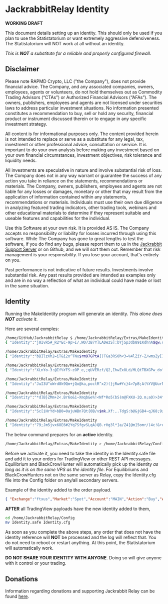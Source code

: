 # JackrabbitRelay Identity

**WORKING DRAFT**

This document details setting up an identity. This should only be used if
you plan to use the Statistatorium or want extremely aggressive
defensiveness. The Statistatorium will NOT work at all without an
identity.

*This is **NOT** a substitute for a reliable and properly configured firewall*.

## Disclaimer

Please note RAPMD Crypto, LLC ("the Company"), does not provide financial
advice. The Company, and any associated companies, owners, employees,
agents or volunteers, do not hold  themselves out as Commodity Trading
Advisors (“CTAs”) or Authorized Financial Advisors  (“AFAs”). The owners,
publishers, employees and agents are not licensed under securities laws 
to address particular investment situations. No information presented
constitutes a  recommendation to buy, sell or hold any security,
financial product or instrument discussed  therein or to engage in any
specific investment strategy.

All content is for informational purposes only. The content provided
herein is not intended to replace or serve as a substitute for any
legal, tax, investment or other professional advice,  consultation or
service. It is important to do your own analysis before making any
investment  based on your own financial circumstances, investment
objectives, risk tolerance and liquidity needs.

All investments are speculative in nature and involve substantial risk of
loss. The Company does not in any way warrant or guarantee the success of
any action you take in reliance on the  statements, recommendations or
materials. The Company, owners, publishers, employees and  agents are not
liable for any losses or damages, monetary or other that may result from
the  application of information contained within any statements,
recommendations or materials.  Individuals must use their own due
diligence in analyzing featured trading indicators, other trading  tools,
webinars and other educational materials to determine if they represent
suitable and  useable features and capabilities for the individual.

Use this Software at your own risk. It is provided AS IS. The Company
accepts no responsibility or liability for losses incurred through using
this software. While The Company has gone to great lengths to test the
software, if you do find any bugs, please report them to us in the
[Jackrabbit Support Server](https://discord.gg/g93TpbV) or on Github, and
we will sort them out. Remember that risk management is your
responsibility. If you lose your account, that's entirely on you.

Past performance is not indicative of future results. Investments involve
substantial risk. Any past  results provided are intended as examples
only and are in no way a reflection of what an individual  could have
made or lost in the same situation.

##  Identity

Running the MakeIdentity program will generate an identity. *This alone does **NOT** activate it*.

Here are several exmples:

```bash
/home/GitHub/JackrabbitRelay $ /home/JackrabbitRelay/Extras/MakeIdentity
{ "Identity":"j0IvR5#_R2*EC-9p>I/,WO73B7Y]LADezS]:bYjSp3db891KdhnA$qw;uZzs!oxVw%Q$B.qfGq~=^%^I,q:[ZNxa9EJ.yu~B>VHzNWT}{ak[BOv:#j)GqaXWcLjV&$v%LH>X5B.53I^h2YV#eyPe9$W-k2w-hnITf+%w^Ni5-kTM%V#=UAO]o3rZ_c,mL+O!7B~Rf>Fg~c&$b)Y>.a]z#[{,;R}O#b,r" }

/home/JackrabbitRelay/Extras/MakeIdentity
{ "Identity":"bB]lzXh2=iT&i2o^TNu$rm97GPtA{)TGa3RS0h<3=%4lZiY-Z/wmsZy[]g0JbiP6nUl3aOKP~jKI9fg&ax/i$;y" }

/home/JackrabbitRelay/Extras/MakeIdentity
{ "Identity":"XLnYo-3:@If%YFS~zOP_e,;qUVERzf/Q2,IhwZx8Ld/MLQtTBXGPw_do^*6qo%#QTd4Vh)}#@T1DVJNL!PoYcP!XK1BcrDB0D.G<" }

/home/JackrabbitRelay/Extras/MakeIdentity
{ "Identity":"JuI3U^oWrd8k9Qm+jQo@ka,poctR^x2)(}jRw#Yc}4>7pB;A(%YV@UurNchoM1c=p6FHlZ.ao_VYud8Z1nB8K6lUuP*AG;0VZi_E>w}rPdw>=wphLGAzdNsl{7A-$%AEk(Q:ZlFH!*NsKND4=9!kyO,Ed^P;P=>HRl%Dz&!vDe4lFzR,BvjoP#*.T>Ly_K2R2VgulCFYct(04f[8_9wLrE1eBhu-=A$GWcG=vZ+b$>&{}pfYH)cFa" }                                                                       

/home/JackrabbitRelay/Extras/MakeIdentity
{ "Identity":"*d]B}ZMm+2<.Br6o&1~Xmqb&e%!<Nf*Ro5(bS(m@FXKU-2Q.m;aO)>34^]t!:*UBeVZJ/om0&nwkeyMRZ*98IJYPw1IWPW6l*Pfa9Jn_mzC.v" }

/home/JackrabbitRelay/Extras/MakeIdentity
{ "Identity":"Sc[iHrYd>bB0=0ajuWBn7Qt{0B/v$mk,Xf:,.TdgS:b@&jGB4~qJ68;9zGUWz!M]F#^g.H2zY[<@qB8.OHW2r<uUE>{(.Ro.MZ]nu1]I,&K${VB9L7R(lho6y8D>h@ubquFKRb1y/(i+~W+ShO#O(F/wpQq}4RuB=" }

/home/JackrabbitRelay/Extras/MakeIdentity
{ "Identity":"79;Jm5jvx68E6#2Yq7SfgvSLqA)QB.rHg3l*]a/Z4[@m]5omr/)4c!&+q30!<5;gZ@:o&#khi,N-QeH]-_Zc/}Of*,/%vT;4gw>Lhjq$AaVWznGk.k.WQ_>nvtqy,#tj7m#)U6<O#~7CmGJi2.=:wsJ0:jNF!GyHKe6HFi%<v(Nr2PU@XdJNrRJj$Cg=+Svmx#SPXMl_&N" }
```

The below command prepares for an **active** identity.

```bash
/home/JackrabbitRelay/Extras/MakeIdentity > /home/JackrabbitRelay/Config/Identity.safe
```

Before we activate it, you need to take the identity in the Identity.safe
file and add it to your orders for TradingView or other REST API
messages. Equilibrium and BlackCrowHunter will automatically pick up the
identity *as long as it is on the same VPS as the identity file*. For
Equilibriums and BlackCrowHunters not on the same server as Relay, copy
the Identity.cfg file into the Config folder on any/all secondary
servers.

Example of the identity added to the order payload.

```json
{ "Exchange":"ftxus","Market":"Spot","Account":"MAIN","Action":"Buy","Asset":"AAVE/USD","Identity":"bB]lzXh2=iT&i2o^TNu$rm97GPtA{)TGa3RS0h<3=%4lZiY-Z/wmsZy[]g0JbiP6nUl3aOKP~jKI9fg&ax/i$;y" }
```

**AFTER** all TradingView payloads have the new identity added to them, 

```bash
cd /home/JackrabbitRelay/Config
mv Identity.safe Identity.cfg
```

As soon as you complete the above steps, any order that does not have the
identity reference will **NOT** be processed and the log will reflect
that. You do not need to reboot or restart anything. At this point, the
Statistatorium will automatically work.

**DO NOT SHARE YOUR IDENTITY WITH ANYONE**. Doing so will give anyone
with it control or your trading.

## Donations

Information regarding donations and supporting Jackrabbit Relay can be found [here](./Documentation/Donations.MD).

